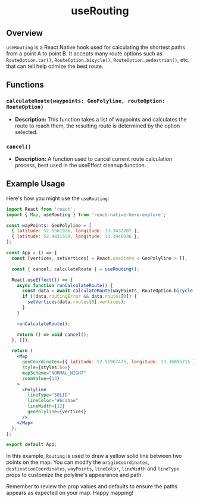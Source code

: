 <h1 align="center">
    <strong>useRouting</strong>
</h1>

## Overview

`useRouting` is a React Native hook used for calculating the shortest paths from a point A to point B.
It accepts many route options such as `RouteOption.car()`, `RouteOption.bicycle()`, `RouteOption.pedestrian()`, etc. that can tell help otimize the best route.

## Functions

### `calculateRoute(waypoints: GeoPolyline, routeOption: RouteOption)`

- **Description:** This function takes a list of waypoints and calculates the route to reach them, the resulting route is determined by the option selected.

### `cancel()`

- **Description:** A function used to cancel current route calculation process, best used in the useEffect cleanup function.

## Example Usage

Here's how you might use the `useRouting`:

```jsx
import React from 'react';
import { Map, useRouting } from 'react-native-here-explore';

const wayPoints: GeoPolyline = [
  { latitude: 52.5561936, longitude: 13.3432207 },
  { latitude: 52.4831559, longitude: 13.3946936 },
];

const App = () => {
  const [vertices, setVertices] = React.useState < GeoPolyline > [];

  const { cancel, calculateRoute } = useRouting();

  React.useEffect(() => {
    async function runCalculateRoute() {
      const data = await calculateRoute(wayPoints, RouteOption.bicycle());
      if (!data.routingError && data.routes[0]) {
        setVertices(data.routes[0].vertices);
      }
    }

    runCalculateRoute();

    return () => void cancel();
  }, []);

  return (
    <Map
      geoCoordinates={{ latitude: 52.51967475, longitude: 13.36895715 }}
      style={styles.box}
      mapScheme="NORMAL_NIGHT"
      zoomValue={13}
    >
      <Polyline
        lineType="SOLID"
        lineColor="#6cabae"
        lineWidth={12}
        geoPolyline={vertices}
      />
    </Map>
  );
};

export default App;
```

In this example, `Routing` is used to draw a yellow solid line between two points on the map. You can modify the `originCoordinates`, `destinationCoordinates`, `wayPoints`, `lineColor`, `lineWidth` and `lineType` props to customize the polyline's appearance and path.

Remember to review the prop values and defaults to ensure the paths appears as expected on your map. Happy mapping!
